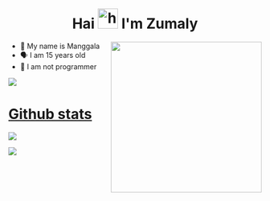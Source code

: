 <h1 align="center">Hai <img src="https://user-images.githubusercontent.com/1303154/88677602-1635ba80-d120-11ea-84d8-d263ba5fc3c0.gif" width="40px" alt="hi"> I'm Zumaly </h1>
<p align="center">
</p>
<img src="https://i.pinimg.com/originals/40/bc/bb/40bcbbcd2e1906ae5bef45a0a7132455.gif" width="300px" align="right">

- 👼 My name is Manggala
- 🗣️ I am 15 years old 
- 🔭 I am not programmer

<a href="https://komarev.com/ghpvc/?username=ZumalyXD&color=blue&style=flat-square&label=Profile+Seen"><img src="https://komarev.com/ghpvc/?username=ZumalyXD&color=blue&style=flat-square&label=Profile+Seen" />

</p>


 # Github stats
<p>

  ![](http://github-profile-summary-cards.vercel.app/api/cards/profile-details?username=ZumalyXD&theme=dracula)
</p>
<p>

  ![](http://github-profile-summary-cards.vercel.app/api/cards/stats?username=ZumalyXD&theme=dracula)
</p>
